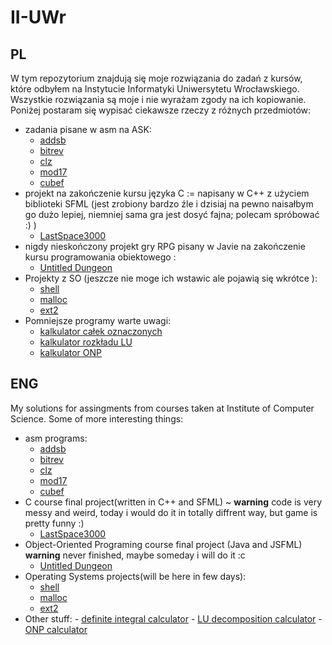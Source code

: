# II-UWr
## PL
W tym repozytorium znajdują się moje rozwiązania do zadań z kursów, które odbyłem na Instytucie Informatyki Uniwersytetu Wrocławskiego. Wszystkie rozwiązania są moje i nie wyrażam zgody na ich kopiowanie. Poniżej postaram się wypisać ciekawsze rzeczy z różnych przedmiotów:
 - zadania pisane w asm na ASK:
    - [addsb](https://github.com/deeckowy/II-UWr/blob/main/ArchitekturySystemowKomputerowych/lista6)
    - [bitrev](https://github.com/deeckowy/II-UWr/blob/main/ArchitekturySystemowKomputerowych/lista6)
    - [clz](https://github.com/deeckowy/II-UWr/blob/main/ArchitekturySystemowKomputerowych/lista7)
    - [mod17](https://github.com/deeckowy/II-UWr/tree/main/ArchitekturySystemowKomputerowych/lista9)
    - [cubef](https://github.com/deeckowy/II-UWr/tree/main/ArchitekturySystemowKomputerowych/lista9)
  - projekt na zakończenie kursu języka C := napisany w C++ z użyciem biblioteki SFML (jest zrobiony bardzo źle i dzisiaj na pewno naisałbym go dużo lepiej, niemniej sama gra jest dosyć fajna; polecam spróbować :) )
    - [LastSpace3000](https://github.com/deeckowy/II-UWr/tree/main/LastSpace3000)
  - nigdy nieskończony projekt gry RPG pisany w Javie na zakończenie kursu programowania obiektowego :
    - [Untitled Dungeon](https://github.com/deeckowy/II-UWr/tree/main/ProgramowanieObiektowe/project)
  - Projekty z SO (jeszcze nie moge ich wstawic ale pojawią się wkrótce ):
    - [shell]() 
    - [malloc]()
    - [ext2]()
  - Pomniejsze programy warte uwagi:
    - [kalkulator całek oznaczonych](https://github.com/deeckowy/II-UWr/blob/main/AnalizaNumerycznaL/lista13/zadanie5.cpp) 
    - [kalkulator rozkładu LU](https://github.com/deeckowy/II-UWr/blob/main/AnalizaNumerycznaL/lista14/LUcalc.cpp)
    - [kalkulator ONP](https://github.com/deeckowy/II-UWr/tree/main/KursCPP/lista10)
    
## ENG
My solutions for assingments from courses taken at Institute of Computer Science. Some of more interesting things:
  - asm programs:
    - [addsb](https://github.com/deeckowy/II-UWr/blob/main/ArchitekturySystemowKomputerowych/lista6)
    - [bitrev](https://github.com/deeckowy/II-UWr/blob/main/ArchitekturySystemowKomputerowych/lista6)
    - [clz](https://github.com/deeckowy/II-UWr/blob/main/ArchitekturySystemowKomputerowych/lista7)
    - [mod17](https://github.com/deeckowy/II-UWr/tree/main/ArchitekturySystemowKomputerowych/lista9)
    - [cubef](https://github.com/deeckowy/II-UWr/tree/main/ArchitekturySystemowKomputerowych/lista9)
  - C course final project(written in C++ and SFML) ~ **warning** code is very messy and weird, today i would do it in totally diffrent way, but game is pretty funny :) 
    - [LastSpace3000](https://github.com/deeckowy/II-UWr/tree/main/LastSpace3000)
  - Object-Oriented Programing course final project (Java and JSFML) **warning** never finished, maybe someday i will do it :c
    - [Untitled Dungeon](https://github.com/deeckowy/II-UWr/tree/main/ProgramowanieObiektowe/project)
  - Operating Systems projects(will be here in few days):
    - [shell]() 
    - [malloc]()
    - [ext2]()
   - Other stuff:
    - [definite integral calculator](https://github.com/deeckowy/II-UWr/blob/main/AnalizaNumerycznaL/lista13/zadanie5.cpp) 
    - [LU decomposition calculator](https://github.com/deeckowy/II-UWr/blob/main/AnalizaNumerycznaL/lista14/LUcalc.cpp)
    - [ONP calculator](https://github.com/deeckowy/II-UWr/tree/main/KursCPP/lista10)
    
